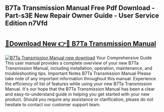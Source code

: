 ## B7Ta Transmission Manual Free Pdf Download - Part-s3E New Repair Owner Guide - User Service Edition n7Vfd

# <h2><a href="http://bc44101.oget.top/?id=B7Ta+Transmission+Manual">🔗Download New 👉🔴 B7Ta Transmission Manual</a></h2>

[![B7Ta Transmission Manual new download](https://i.imgur.com/5g1atiW.png)](http://bc44101.oget.top/?id=B7Ta+Transmission+Manual)
Your Comprehensive Guide This user manual provides a complete overview of your new B7Ta Transmission Manual, including installation, operation, maintenance, and troubleshooting tips. Important Notes B7Ta Transmission Manual Please take note of any important information throughout this manual. Experience the efficiency of list of features while using your new B7Ta Transmission Manual. It's our hope that the B7Ta Transmission Manual has been a clear and easy-to-understand guide in helping you get started with your new product. Should you require any assistance or clarification, please do not hesitate to contact our customer support team.

